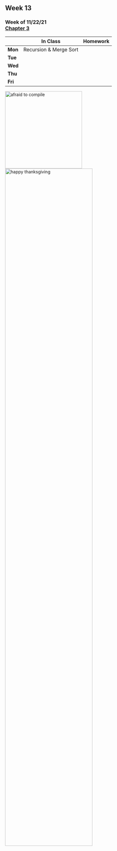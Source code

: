 ## Week 13

### Week of 11/22/21<br>[Chapter 3](/apcsp/curriculum/3)

  |       |In Class               |Homework   |
  |-------|---------              |---------  |
  |**Mon**|Recursion & Merge Sort | |
  |**Tue**| | |
  |**Wed**| | |
  |**Thu**| | |
  |**Fri**| | |


<meta http-equiv="refresh" content="300"/>
  
<img src="https://www.digitaltechnologylabs.com/wp-content/uploads/2019/06/11.png" alt="afraid to compile" height="250">

<img src="https://www.inspirahealthnetwork.org/sites/default/files/2021-03/Screenshot%202021-03-18%20114949.png" alt="happy thanksgiving" width=75%>